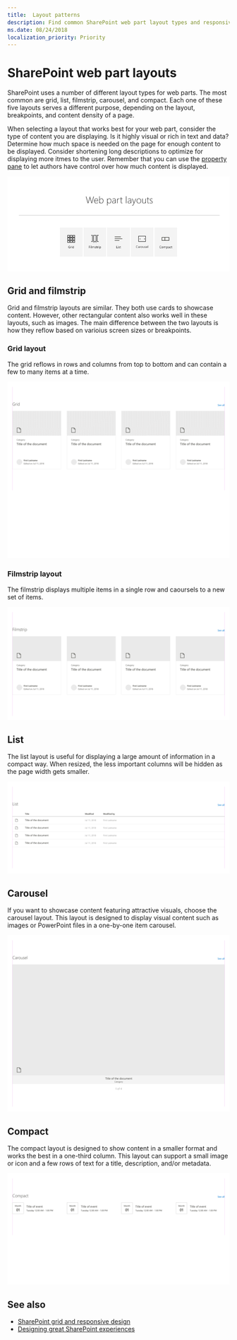 ```yaml
---
title:  Layout patterns
description: Find common SharePoint web part layout types and responsive patterns.
ms.date: 08/24/2018
localization_priority: Priority
---
```


# SharePoint web part layouts

SharePoint uses a number of different layout types for web parts. The most common are grid, list, filmstrip, carousel, and compact. Each one of these five layouts serves a different purpose, depending on the layout, breakpoints, and content density of a page. 

When selecting a layout that works best for your web part, consider the type of content you are displaying. Is it highly visual or rich in text and data? Determine how much space is needed on the page for enough content to be displayed. Consider shortening long descriptions to optimize for displaying more itmes to the user. Remember that you can use the [property pane](reactive-and-nonreactive-web-parts.md) to let authors have control over how much content is displayed.

![Carousel with icons representing the common layouts](../images/01_Layouts_webparts.png)

## Grid and filmstrip

Grid and filmstrip layouts are similar. They both use cards to showcase content. However, other rectangular content also works well in these layouts, such as images. The main difference between the two layouts is how they reflow based on varioius screen sizes or breakpoints.

### Grid layout

The grid reflows in rows and columns from top to bottom and can contain a few to many items at a time.

![Animated gif showing the Grid layout reflowing across breakpoints](../images/layouts_animation_grid.gif)

### Filmstrip layout

The filmstrip displays multiple items in a single row and caoursels to a new set of items.

![Animated gif showing the Filmstrip layout reflowing across breakpoints](../images/layouts_animation_filmstrip.gif)


## List

The list layout is useful for displaying a large amount of information in a compact way. When resized, the less important columns will be hidden as the page width gets smaller.

![Animated gif showing the List layout reflowing across breakpoints](../images/layouts_animation_list.gif)

## Carousel

If you want to showcase content featuring attractive visuals, choose the carousel layout. This layout is designed to display visual content such as images or PowerPoint files in a one-by-one item carousel.

![Animated gif showing the Carousel layout reflowing across breakpoints](../images/layouts_animation_carousel.gif)

## Compact

The compact layout is designed to show content in a smaller format and works the best in a one-third column. This layout can support a small image or icon and a few rows of text for a title, description, and/or metadata.

![Animated gif showing the Compact layout reflowing across breakpoints](../images/layouts_animation_compact.gif)


## See also

- [SharePoint grid and responsive design](grid-and-responsive-design.md)
- [Designing great SharePoint experiences](design-guidance-overview.md)
